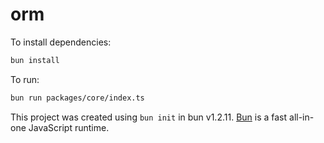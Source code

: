 # orm

To install dependencies:

```bash
bun install
```

To run:

```bash
bun run packages/core/index.ts
```

This project was created using `bun init` in bun v1.2.11. [Bun](https://bun.sh) is a fast all-in-one JavaScript runtime.
